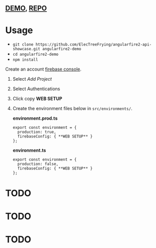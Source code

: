 ## [DEMO][firestore-demo],  [REPO][firestore]

# Usage

*   `git clone https://github.com/ElecTreeFrying/angularfire2-api-showcase.git angularfire2-demo`
*   `cd angularfire2-demo`
*   `npm install`

Create an account [firebase console][2-link].

1.  Select _Add Project_
1.  Select Authentications
1.  Click copy **WEB SETUP**

1.  Create the environment files below in `src/environments/`.

    **environment.prod.ts**

    ```
    export const environment = {
      production: true,
      firebaseConfig: { **WEB SETUP** }
    };

    ```

    **environment.ts**

    ```
    export const environment = {
      production: false,
      firebaseConfig: { **WEB SETUP** }
    };

    ```

# TODO

# TODO

# TODO

[2-link]: https://console.firebase.google.com
[firestore]: https://github.com/ElecTreeFrying/angularfire2-api-showcase/tree/master/src/app/firestore
[firestore-demo]: https://workshop-demo-65669.firebaseapp.com/firestore

